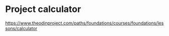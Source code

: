 # Project calculator

https://www.theodinproject.com/paths/foundations/courses/foundations/lessons/calculator
